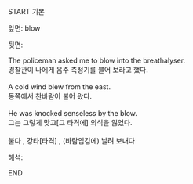 START
기본

앞면:
blow


뒷면:
<div>The policeman asked me to blow into the breathalyser. </div><div>경찰관이 나에게 음주 측정기를 불어 보라고 했다.</div><div><br></div><div><div>A cold wind blew from the east. </div><div>동쪽에서 찬바람이 불어 왔다.</div></div><div><br></div><div>He was knocked senseless by the blow. </div><div><div>그는 그렇게 맞고[그 타격에] 의식을 잃었다.</div></div><div><br></div><div><div>불다 , 강타[타격] , (바람입김에) 날려 보내다</div></div>


해석:
<!--ID: 1746614453511-->
END